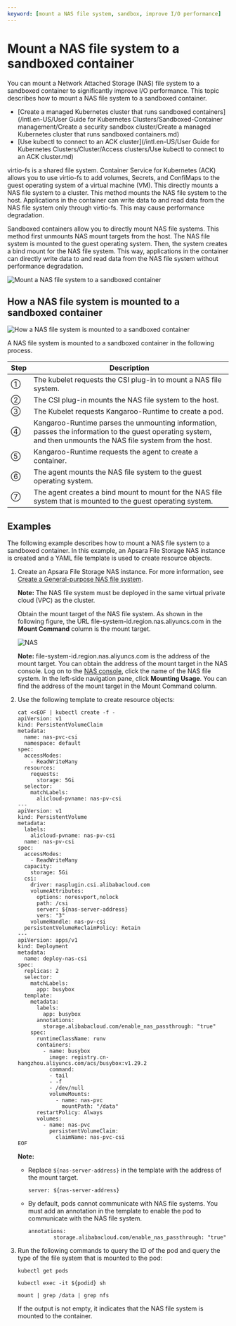 ```yaml
---
keyword: [mount a NAS file system, sandbox, improve I/O performance]
---
```


# Mount a NAS file system to a sandboxed container

You can mount a Network Attached Storage \(NAS\) file system to a sandboxed container to significantly improve I/O performance. This topic describes how to mount a NAS file system to a sandboxed container.

-   [Create a managed Kubernetes cluster that runs sandboxed containers](/intl.en-US/User Guide for Kubernetes Clusters/Sandboxed-Container management/Create a security sandbox cluster/Create a managed Kubernetes cluster that runs sandboxed containers.md)
-   [Use kubectl to connect to an ACK cluster](/intl.en-US/User Guide for Kubernetes Clusters/Cluster/Access clusters/Use kubectl to connect to an ACK cluster.md)

virtio-fs is a shared file system. Container Service for Kubernetes \(ACK\) allows you to use virtio-fs to add volumes, Secrets, and ConfiMaps to the guest operating system of a virtual machine \(VM\). This directly mounts a NAS file system to a cluster. This method mounts the NAS file system to the host. Applications in the container can write data to and read data from the NAS file system only through virtio-fs. This may cause performance degradation.

Sandboxed containers allow you to directly mount NAS file systems. This method first unmounts NAS mount targets from the host. The NAS file system is mounted to the guest operating system. Then, the system creates a bind mount for the NAS file system. This way, applications in the container can directly write data to and read data from the NAS file system without performance degradation.

![Mount a NAS file system to a sandboxed container](../images/p185928.png)

## How a NAS file system is mounted to a sandboxed container

![How a NAS file system is mounted to a sandboxed container](https://static-aliyun-doc.oss-accelerate.aliyuncs.com/assets/img/en-US/8665359951/p95364.png)

A NAS file system is mounted to a sandboxed container in the following process.

|Step|Description|
|----|-----------|
|①|The kubelet requests the CSI plug-in to mount a NAS file system.|
|②|The CSI plug-in mounts the NAS file system to the host.|
|③|The Kubelet requests Kangaroo-Runtime to create a pod.|
|④|Kangaroo-Runtime parses the unmounting information, passes the information to the guest operating system, and then unmounts the NAS file system from the host.|
|⑤|Kangaroo-Runtime requests the agent to create a container.|
|⑥|The agent mounts the NAS file system to the guest operating system.|
|⑦|The agent creates a bind mount to mount for the NAS file system that is mounted to the guest operating system.|

## Examples

The following example describes how to mount a NAS file system to a sandboxed container. In this example, an Apsara File Storage NAS instance is created and a YAML file template is used to create resource objects.

1.  Create an Apsara File Storage NAS instance. For more information, see [Create a General-purpose NAS file system]().

    **Note:** The NAS file system must be deployed in the same virtual private cloud \(VPC\) as the cluster.

    Obtain the mount target of the NAS file system. As shown in the following figure, the URL file-system-id.region.nas.aliyuncs.com in the **Mount Command** column is the mount target.

    ![NAS](https://static-aliyun-doc.oss-accelerate.aliyuncs.com/assets/img/en-US/8665359951/p95499.png)

    **Note:** file-system-id.region.nas.aliyuncs.com is the address of the mount target. You can obtain the address of the mount target in the NAS console. Log on to the [NAS console](https://nas.console.aliyun.com/), click the name of the NAS file system. In the left-side navigation pane, click **Mounting Usage**. You can find the address of the mount target in the Mount Command column.

2.  Use the following template to create resource objects:

    ```
    cat <<EOF | kubectl create -f -
    apiVersion: v1
    kind: PersistentVolumeClaim
    metadata:
      name: nas-pvc-csi
      namespace: default
    spec:
      accessModes:
        - ReadWriteMany
      resources:
        requests:
          storage: 5Gi
      selector:
        matchLabels:
          alicloud-pvname: nas-pv-csi
    ---
    apiVersion: v1
    kind: PersistentVolume
    metadata:
      labels:
        alicloud-pvname: nas-pv-csi
      name: nas-pv-csi
    spec:
      accessModes:
        - ReadWriteMany
      capacity:
        storage: 5Gi
      csi:
        driver: nasplugin.csi.alibabacloud.com
        volumeAttributes:
          options: noresvport,nolock
          path: /csi
          server: ${nas-server-address}
          vers: "3"
        volumeHandle: nas-pv-csi
      persistentVolumeReclaimPolicy: Retain
    ---
    apiVersion: apps/v1
    kind: Deployment
    metadata:
      name: deploy-nas-csi
    spec:
      replicas: 2
      selector:
        matchLabels:
          app: busybox
      template:
        metadata:
          labels:
            app: busybox
          annotations:
            storage.alibabacloud.com/enable_nas_passthrough: "true"
        spec:
          runtimeClassName: runv
          containers:
            - name: busybox
              image: registry.cn-hangzhou.aliyuncs.com/acs/busybox:v1.29.2
              command: 
              - tail
              - -f
              - /dev/null
              volumeMounts:
                - name: nas-pvc
                  mountPath: "/data"
          restartPolicy: Always
          volumes:
            - name: nas-pvc
              persistentVolumeClaim:
                claimName: nas-pvc-csi
    EOF
    ```

    **Note:**

    -   Replace `${nas-server-address}` in the template with the address of the mount target.

        ```
        server: ${nas-server-address}
        ```

    -   By default, pods cannot communicate with NAS file systems. You must add an annotation in the template to enable the pod to communicate with the NAS file system.

        ```
        annotations:
                storage.alibabacloud.com/enable_nas_passthrough: "true"
        ```

3.  Run the following commands to query the ID of the pod and query the type of the file system that is mounted to the pod:

    ```
    kubectl get pods
    ```

    ```
    kubectl exec -it ${podid} sh
    ```

    ```
    mount | grep /data | grep nfs
    ```

    If the output is not empty, it indicates that the NAS file system is mounted to the container.


